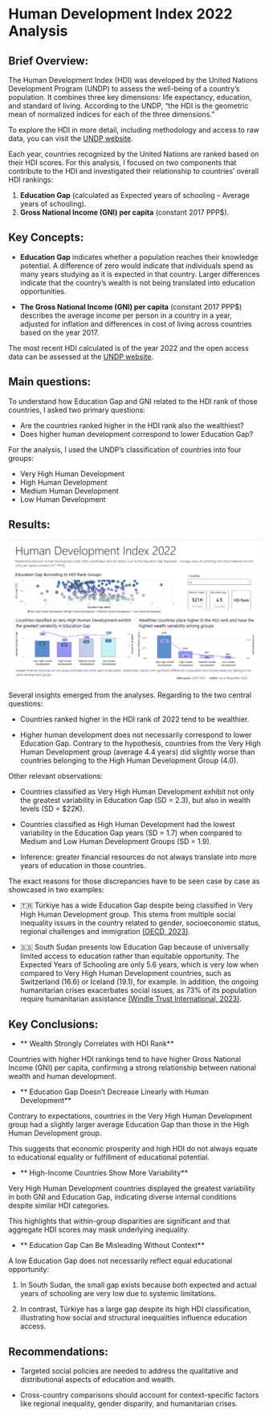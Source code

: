 # Human Development Index 2022 Analysis

## **Brief Overview:**

The Human Development Index (HDI) was developed by the United Nations Development Program (UNDP) to assess the well-being of a country’s population. It combines three key dimensions: life expectancy, education, and standard of living. According to the UNDP, “the HDI is the geometric mean of normalized indices for each of the three dimensions.”

To explore the HDI in more detail, including methodology and access to raw data, you can visit the [UNDP website](https://hdr.undp.org/data-center/human-development-index#/indicies/HDI).

Each year, countries recognized by the United Nations are ranked based on their HDI scores. For this analysis, I focused on two components that contribute to the HDI and investigated their relationship to countries’ overall HDI rankings:

1.	**Education Gap** (calculated as Expected years of schooling – Average years of schooling).
2.	**Gross National Income (GNI) per capita** (constant 2017 PPP$).

## **Key Concepts:**

+	**Education Gap** indicates whether a population reaches their knowledge potential. A difference of zero would indicate that individuals spend as many years studying as it is expected in that country. Larger differences indicate that the country’s wealth is not being translated into education opportunities.

+	**The Gross National Income (GNI) per capita** (constant 2017 PPP$) describes the average income per person in a country in a year, adjusted for inflation and differences in cost of living across countries based on the year 2017.

The most recent HDI calculated is of the year 2022 and the open access data can be assessed at the [UNDP website](https://hdr.undp.org/data-center/documentation-and-downloads).

## **Main questions:**

To understand how Education Gap and GNI related to the HDI rank of those countries, I asked two primary questions:

+ Are the countries ranked higher in the HDI rank also the wealthiest?
+ Does higher human development correspond to lower Education Gap? 

For the analysis, I used the UNDP’s classification of countries into four groups:

+ Very High Human Development
+ High Human Development
+ Medium Human Development 
+ Low Human Development

## **Results:**

![Dashboard](https://github.com/lpasqualette/portfolioHDI/blob/master/HDIPortfolio.png)

Several insights emerged from the analyses. Regarding to the two central questions:

+ Countries ranked higher in the HDI rank of 2022 tend to be wealthier.

+ Higher human development does not necessarily correspond to lower Education Gap. Contrary to the hypothesis, countries from the Very High Human Development group (average 4.4 years) did slightly worse than countries belonging to the High Human Development Group (4.0).

Other relevant observations:

+ Countries classified as Very High Human Development exhibit not only the greatest variability in Education Gap (SD = 2.3), but also in wealth levels (SD = $22K). 

+ Countries classified as High Human Development had the lowest variability in the Education Gap years (SD = 1.7) when compared to Medium and Low Human Development Groups (SD = 1.9).

+ Inference: greater financial resources do not always translate into more years of education in those countries. 

The exact reasons for those discrepancies have to be seen case by case as showcased in two examples:

+ 🇹🇷 Türkiye has a wide Education Gap despite being classified in Very High Human Development group. This stems from multiple social inequality issues in the country related to gender, socioeconomic status, regional challenges and immigration [(OECD, 2023)](https://www.oecd.org/content/dam/oecd/en/publications/reports/2023/04/taking-stock-of-education-reforms-for-access-and-quality-in-turkiye_8ef9c5a2/5ea7657e-en.pdf).

+ 🇸🇸 South Sudan presents low Education Gap because of universally limited access to education rather than equitable opportunity. The Expected Years of Schooling are only 5.6 years, which is very low when compared to Very High Human Development countries, such as Switzerland (16.6) or Iceland (19.1), for example. In addition, the ongoing humanitarian crises exacerbates social issues, as 73% of its population require  humanitarian assistance [(Windle Trust International, 2023)](https://www.windle.org.uk/south-sudan-education-system). 

## Key Conclusions:

+ ** Wealth Strongly Correlates with HDI Rank**

Countries with higher HDI rankings tend to have higher Gross National Income (GNI) per capita, confirming a strong relationship between national wealth and human development.

+ ** Education Gap Doesn’t Decrease Linearly with Human Development**

Contrary to expectations, countries in the Very High Human Development group had a slightly larger average Education Gap than those in the High Human Development group.

This suggests that economic prosperity and high HDI do not always equate to educational equality or fulfillment of educational potential.

+ ** High-Income Countries Show More Variability**

Very High Human Development countries displayed the greatest variability in both GNI and Education Gap, indicating diverse internal conditions despite similar HDI categories.

This highlights that within-group disparities are significant and that aggregate HDI scores may mask underlying inequality.

+ ** Education Gap Can Be Misleading Without Context**

A low Education Gap does not necessarily reflect equal educational opportunity:

1. In South Sudan, the small gap exists because both expected and actual years of schooling are very low due to systemic limitations.

2. In contrast, Türkiye has a large gap despite its high HDI classification, illustrating how social and structural inequalities influence education access.

## Recommendations:

+ Targeted social policies are needed to address the qualitative and distributional aspects of education and wealth.

+ Cross-country comparisons should account for context-specific factors like regional inequality, gender disparity, and humanitarian crises.